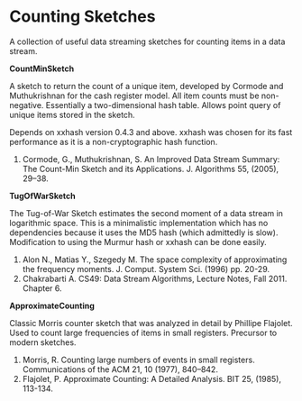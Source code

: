 # Counting Sketches
A collection of useful data streaming sketches for counting items in a data
stream.

**CountMinSketch**

A sketch to return the count of a unique item, developed by Cormode and Muthukrishnan
for the cash register model. All item counts must be non-negative. Essentially a
two-dimensional hash table. Allows point query of unique items stored in the sketch.

Depends on xxhash version 0.4.3 and above. xxhash was chosen for its fast
performance as it is a non-cryptographic hash function. 

1. Cormode, G., Muthukrishnan, S. An Improved Data Stream Summary: The Count-Min Sketch and its Applications. J. Algorithms 55,
(2005), 29–38.

**TugOfWarSketch**

The Tug-of-War Sketch estimates the second moment of a data stream in logarithmic space. This 
is a minimalistic implementation which has no dependencies because it uses the MD5 hash 
(which admittedly is slow). Modification to using the Murmur hash or xxhash can be done easily.

1. Alon N., Matias Y., Szegedy M. The space complexity of approximating the frequency moments. J. Comput. System Sci. (1996) pp. 20-29.
2. Chakrabarti A. CS49: Data Stream Algorithms, Lecture Notes, Fall 2011. Chapter 6.

**ApproximateCounting**

Classic Morris counter sketch that was analyzed in detail by Phillipe 
Flajolet. Used to count large frequencies of items in small registers. 
Precursor to modern sketches.

1. Morris, R. Counting large numbers of events in small registers. Communications of the ACM 21, 10 (1977), 840–842.
2. Flajolet, P. Approximate Counting: A Detailed Analysis. BIT 25, (1985), 113-134.
